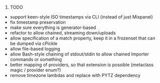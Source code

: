 
1. TODO

- support keen-style ISO timestamps via CLI (instead of just Mixpanel)
- fix timestamp preservation
- make sure everything is generator-based
- refactor to allow chained, streaming down/uploads
- allow specification of a match property, keep it in a frozenset that can be dumped via cPickle
- allow file-based logging
- allow Bash-style chaining of stdout/stdin to allow chained Importer commands or something
- better mapping of providers, so that extension is possible (metaclass magic / provider enum?)
- remove timezone lambdas and replace with PYTZ dependency